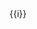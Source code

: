 <script setup>
  /**
   * ./include/index.data.js
   * 这里多添加./include
   * 是因为include/index.md被Script./index.md引入
   * index.data.js是相对Script./index.md 而言的
   */
  import { data } from '@/front-end/Runtime/nodejs/Module/Script/include/index.data.js'
</script>

<div v-for="i in data">
{{i}}
</div>
